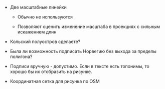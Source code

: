 + Две масштабные линейки

  + Обычно не используются

  + Позволяют оценить изменение масштаба в проекциях с сильным искажением длин

+ Кольский полуостров сделаете?

+ Была ли возможность подписать Норвегию без выхода за пределы полигона?

+ Подписи вручную - допустимо. Если в тексте есть топонимы, то хорошо бы их отобразить на рисунке.

+ Координатная сетка для рисунка по OSM

